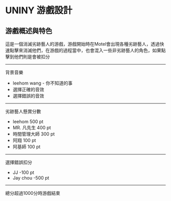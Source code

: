 # UNINY 游戲設計

## 游戲概述與特色

這是一個消滅劣跡藝人的游戲，游戲開始時在Motel會出現各種劣跡藝人，透過快速點擊來消滅他們，在游戲的過程當中，也會混入一些非劣跡藝人的角色，如果點擊到他們則是會被扣分

---

背景音樂

- leehom wang - 你不知道的事
- 選擇正確的音效
- 選擇錯誤的音效

---

劣跡藝人懸賞分數

- leehom 500 pt
- MR. 凡先生 400 pt
- 時間管理大師 300 pt
- 阿翔 100 pt
- 阿基師 100 pt

---

選擇錯誤扣分

- JJ -100 pt
- Jay chou -500 pt

---

總分超過1000分時游戲結束
